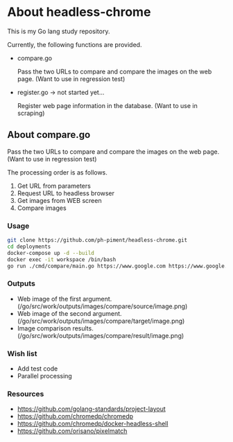# About headless-chrome

This is my Go lang study repository.

Currently, the following functions are provided.

* compare.go

  Pass the two URLs to compare and compare the images on the web page.
  (Want to use in regression test)

* register.go -> not started yet...

  Register web page information in the database.
  (Want to use in scraping)

## About compare.go
Pass the two URLs to compare and compare the images on the web page.
(Want to use in regression test)

The processing order is as follows.
1. Get URL from parameters
1. Request URL to headless browser
1. Get images from WEB screen
1. Compare images

### Usage
```sh
git clone https://github.com/ph-piment/headless-chrome.git
cd deployments
docker-compose up -d --build
docker exec -it workspace /bin/bash
go run ./cmd/compare/main.go https://www.google.com https://www.google.com
```

### Outputs
* Web image of the first argument.(/go/src/work/outputs/images/compare/source/image.png)
* Web image of the second argument.(/go/src/work/outputs/images/compare/target/image.png)
* Image comparison results.(/go/src/work/outputs/images/compare/result/image.png)

### Wish list
* Add test code
* Parallel processing

### Resources
* https://github.com/golang-standards/project-layout
* https://github.com/chromedp/chromedp
* https://github.com/chromedp/docker-headless-shell
* https://github.com/orisano/pixelmatch
